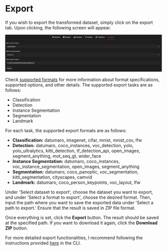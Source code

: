 # Export

If you wish to export the transformed dataset, simply click on the export tab. Upon clicking, the following screen will appear.

![Export Tab](../../../../images/gui/single/export_tab.png)

Check [supported formats](../../../docs/data-formats/formats/index.rst) for more information about format specifications, supported options, and other details.
The supported export tasks are as follows:
- Classification
- Detection
- Instance Segmentation
- Segmentation
- Landmark

For each task, the supported export formats are as follows:
- **Classification:** datumaro, imagenet, cifar, mnist, mnist_csv, lfw
- **Detection:** datumaro, coco_instances, voc_detection, yolo, yolo_ultralytics, kitti_detection, tf_detection_api, open_images, segment_anything, mot_seq_gt, wider_face
- **Instance Segmentation:** datumaro, coco_instances, voc_instance_segmentation, open_images, segment_anything
- **Segmentation:** datumaro, coco_panoptic, voc_segmentation, kitti_segmentation, cityscapes, camvid
- **Landmark:** datumaro, coco_person_keypoints, voc_layout, lfw

Under 'Select dataset to export', choose the dataset you want to export, and under 'Select a format to export', choose the desired format. Then, input the path where you want to save the exported data under 'Select a path to export.' Ensure that the result is saved in ZIP file format.

Once everything is set, click the **Export** button.
The result should be saved at the specified path. If you want to download it again, click the **Download ZIP** button.

For more detailed export functionalities, I recommend following the instructions provided [here](../../command-reference/context/export.md) in the CLI.
